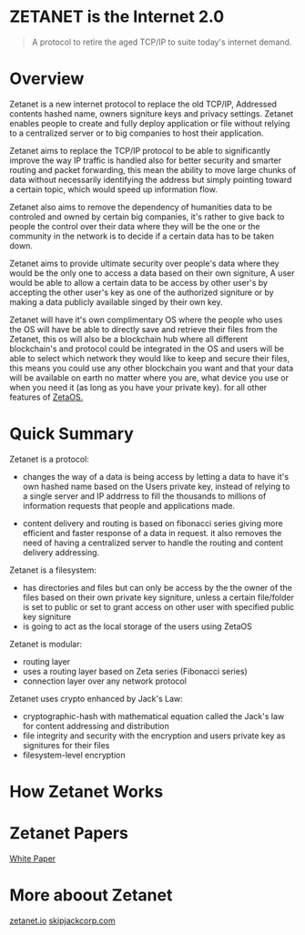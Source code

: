 # ZETANET is the Internet 2.0

> A protocol to retire the aged TCP/IP to suite today's internet demand.

# Overview

Zetanet is a new internet protocol to replace the old TCP/IP, Addressed contents hashed name, owners signiture keys and privacy settings. Zetanet enables people to create and fully deploy application or file without relying to a centralized server or to big companies to host their application. 

Zetanet aims to replace the TCP/IP protocol to be able to significantly improve the way IP traffic is handled also for better security and smarter routing and packet forwarding, this mean the ability to move large chunks of data without necessarily identifying the address but simply pointing toward a certain topic, which would speed up information flow.

Zetanet also aims to remove the dependency of humanities data to be controled and owned by certain big companies, it's rather to give back to people the control over their data where they will be the one or the community in the network is to decide if a certain data has to be taken down. 

Zetanet aims to provide ultimate security over people's data where they would be the only one to access a data based on their own signiture, A user would be able to allow a certain data to be access by other user's by accepting the other user's key as one of the authorized signiture or by making a data publicly available singed by their own key.  

Zetanet will have it's own complimentary OS where the people who uses the OS will have be able to directly save and retrieve their files from the Zetanet, this os will also be a blockchain hub where all different blockchain's and protocol could be integrated in the OS and users will be able to select which network they would like to keep and secure their files, this means you could use any other blockchain you want and that your data will be available on earth no matter where you are, what device you use or when you need it (as long as you have your private key). for all other features of [ZetaOS.](https://zetanet.io)

# Quick Summary

Zetanet is a protocol:

- changes the way of a data is being access by letting a data to have it's own hashed name based on the Users private key, instead of relying to a single server and IP addrress to fill the thousands to millions of information requests that people and applications made.

- content delivery and routing is based on fibonacci series giving more efficient and faster response of a data in request. it also removes the need of having a centralized server to handle the routing and content delivery addressing.

Zetanet is a filesystem:
- has directories and files but can only be access by the the owner of the files based on their own private key signiture, unless a certain file/folder is set to public or set to grant access on other user with specified public key signiture
- is going to act as the local storage of the users using ZetaOS

Zetanet is modular:
- routing layer
- uses a routing layer based on Zeta series (Fibonacci series)
- connection layer over any network protocol

Zetanet uses crypto enhanced by Jack's Law:
- cryptographic-hash with mathematical equation called the Jack's law for content addressing and distribution
- file integrity and security with the encryption and users private key as signitures for their files
- filesystem-level encryption

# How Zetanet Works
# Zetanet Papers
[White Paper](https://www.zetanet.io/docs/Zetanet_Blockchain_5%20_WhitepaperVer_1.pdf)
# More aboout Zetanet
[zetanet.io](https://www.zetanet.io)
[skipjackcorp.com](http://skipjackcorp.com)
